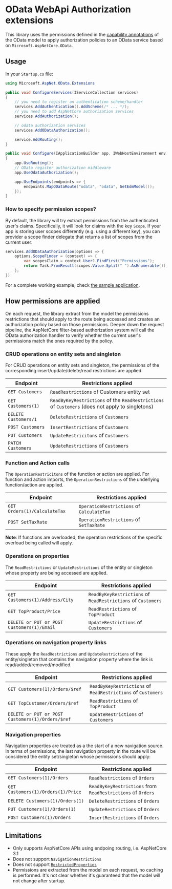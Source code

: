 # OData WebApi Authorization extensions

This library uses the permissions defined in the [capability annotations](https://github.com/oasis-tcs/odata-vocabularies/blob/master/vocabularies/Org.OData.Capabilities.V1.md) of the OData model to apply authorization policies
to an OData service based on `Microsoft.AspNetCore.OData`.

## Usage

In your `Startup.cs` file:

```c#
using Microsoft.AspNet.OData.Extensions
```
```c#
public void ConfigureServices(IServiceCollection services)
{
    // you need to register an authentication scheme/handler
    services.AddAuthentication().AddScheme(/* ... */);
    // you need to add AspNetCore authorization services
    services.AddAuthorization();

    // odata authorization services
    services.AddODataAuthorization();

    service.AddRouting();
}
```
```c#
public void Configure(IApplicationBuilder app, IWebHostEnvironment env)
{
    app.UseRouting();
    // OData register authorization middleware
    app.UseOdataAuthorization();

    app.UseEndpoints(endpoints => {
        endpoints.MapODataRoute("odata", "odata", GetEdmModel());
    });
}
```

### How to specify permission scopes?

By default, the library will try extract permissions from the
authenticated user's claims. Specifically, it will look for
claims with the key `Scope`. If your app is storing user scopes differently (e.g. using a different key), you can provider a scope finder delegate that returns a list of scopes from the current user:

```c#
services.AddODataAuthorization(options => {
    options.ScopeFinder = (context) => {
        var scopesClaim = context.User?.FindFirst("Permissions");
        return Task.FromResult(scopes.Value.Split(" ").AsEnumerable());
    };
})
```

For a complete working example, check [the sample application](samples/AspNetCore3ODataPermissionsSample).

## How permissions are applied

On each request, the library extract from the model the permissions restrictions that should apply to the route being accessed and creates an authorization policy based on those permissions. Deeper down the request pipeline, the AspNetCore filter-based authorization system will call the OData authorization handler to verify whether the current user's permissions match the ones required by the policy.

### CRUD operations on entity sets and singleton

For CRUD operations on entity sets and singleton, the permissions of the corresponding insert/update/delete/read restrictions are applied.

Endpoint                     | Restrictions applied
-----------------------------|----------------------
`GET Customers`              | `ReadRestrictions` of Customers entity set
`GET Customers(1)`            | `ReadByKeyRestrictions` of the `ReadRestrictions` of `Customers` (does not apply to singletons)
`DELETE Customers/1`         | `DeleteRestrictions` of `Customers`
`POST Customers`             | `InsertRestrictions` of `Customers`
`PUT Customers`              | `UpdateRestricitons` of `Customers`
`PATCH Customers`            | `UpdateRestrictions` of `Customers`

### Function and Action calls

The `OperationRestricitons` of the function or action are applied. For function and action imports, the `OperationRestrictions` of the underlying function/action are applied.

Endpoint                    | Restrictions applied
----------------------------|-----------------------
`GET Orders(1)/CalculateTax` | `OperationRestrictions` of `CalculateTax`
`POST SetTaxRate`            | `OperationRestrictions` of `SetTaxRate`

**Note**: If functions are overloaded, the operation restrictions of the specific overload being called will apply.

### Operations on properties

The `ReadRestrictions` or `UpdateRestrictions` of the entity or singleton whose property are being accessed are applied.

Endpoint                         | Restrictions applied
---------------------------------|----------------------
`GET Customers(1)/Address/City` | `ReadByKeyRestrictions` of `ReadRestrictions` of `Customers`
`GET TopProduct/Price`          | `ReadRestrictions` of `TopProduct`
`DELETE or PUT or POST Customers(1)/Email` | `UpdateRestrictions` of `Customers`

### Operations on navigation property links

These apply the `ReadRestrictions` and `UpdateRestrictions` of the entity/singleton that contains the navigation property where the link is read/added/removed/modified.

Endpoint                         | Restrictions applied
---------------------------------|----------------------
`GET Customers(1)/Orders/$ref` | `ReadByKeyRestrictions` of `ReadRestrictions` of `Customers`
`GET TopCustomer/Orders/$ref`          | `ReadRestrictions` of `TopProduct`
`DELETE or PUT or POST Customers(1)/Orders/$ref` | `UpdateRestrictions` of `Customers`

### Navigation properties

Navigation properties are treated as a the start of a new navigation source. In terms of permissions, the last navigation property in the route will be considered the entity set/singleton whose permissions should apply:

Endpoint                     | Restrictions applied
-----------------------------|--------------------------
`GET Customers(1)/Orders`    | `ReadRestrictions` of `Orders`
`GET Customers(1)/Orders(1)/Price`| `ReadByKeyRestrictions` from `ReadRestrictions` of `Orders`
`DELETE Customers(1)/Orders(1)` | `DeleteRestrictions` of `Orders`
`PUT Customers(1)/Orders(1)`   | `UpdateRestrictions` of `Orders`
`POST Customers(1)/Orders`     | `InsertRestrictions` of `Orders`


## Limitations
- Only supports AspNetCore APIs using endpoing routing, i.e. AspNetCore 3.1
- Does not support `NavigationRestrictions`
- Does not support [`RestrictedProperties`](https://github.com/oasis-tcs/odata-vocabularies/blob/master/vocabularies/Org.OData.Capabilities.V1.md#scopetype)
- Permissions are extracted from the model on each request, no caching is performed. It's not clear whether it's guaranteed that the model will not change after startup.